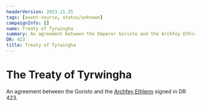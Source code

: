 ```yaml
---
headerVersion: 2023.11.25
tags: [event-source, status/unknown]
campaignInfo: []
name: Treaty of Tyrwingha
summary: An agreement between the Emperor Goristo and the Archfey Ethlenn to establish Tyrwingha
DR: 423
title: Treaty of Tyrwingha
---
```

# The Treaty of Tyrwingha

An agreement between the Goristo and the [Archfey Ethlenn](<../../../people/extraplanar-powers/archfey-ethlenn.md>) signed in DR 423.

